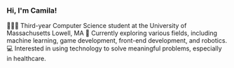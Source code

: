### Hi, I'm Camila!

👩🏻‍💻 Third-year Computer Science student at the University of Massachusetts Lowell, MA
💭 Currently exploring various fields, including machine learning, game development, front-end development, and robotics.
💻 Interested in using technology to solve meaningful problems, especially in healthcare.




<!--
**camilasalinasc/camilasalinasc** is a ✨ _special_ ✨ repository because its `README.md` (this file) appears on your GitHub profile.

Here are some ideas to get you started:

- 🔭 I’m currently working on ...
- 🌱 I’m currently learning ...
- 👯 I’m looking to collaborate on ...
- 🤔 I’m looking for help with ...
- 💬 Ask me about ...
- 📫 How to reach me: ...
- 😄 Pronouns: ...
- ⚡ Fun fact: ...
-->
